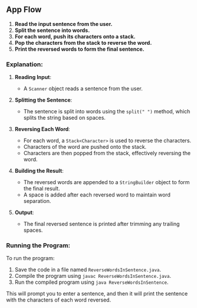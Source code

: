 ## App Flow

1. **Read the input sentence from the user.**
2. **Split the sentence into words.**
3. **For each word, push its characters onto a stack.**
4. **Pop the characters from the stack to reverse the word.**
5. **Print the reversed words to form the final sentence.**

### Explanation:

1. **Reading Input**:
   - A `Scanner` object reads a sentence from the user.

2. **Splitting the Sentence**:
   - The sentence is split into words using the `split(" ")` method, which splits the string based on spaces.

3. **Reversing Each Word**:
   - For each word, a `Stack<Character>` is used to reverse the characters.
   - Characters of the word are pushed onto the stack.
   - Characters are then popped from the stack, effectively reversing the word.

4. **Building the Result**:
   - The reversed words are appended to a `StringBuilder` object to form the final result.
   - A space is added after each reversed word to maintain word separation.

5. **Output**:
   - The final reversed sentence is printed after trimming any trailing spaces.

### Running the Program:
To run the program:
1. Save the code in a file named `ReverseWordsInSentence.java`.
2. Compile the program using `javac ReverseWordsInSentence.java`.
3. Run the compiled program using `java ReverseWordsInSentence`.

This will prompt you to enter a sentence, and then it will print the sentence with the characters of each word reversed.





